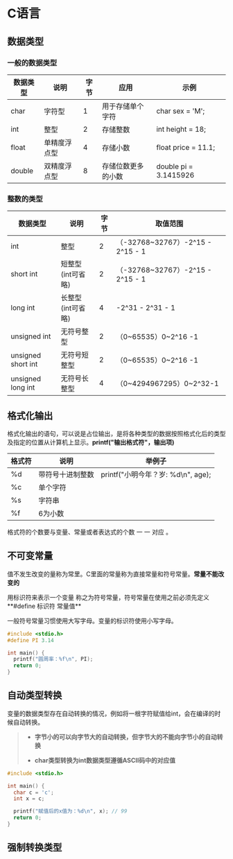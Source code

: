 # C语言





## 数据类型

### 一般的数据类型

| 数据类型 | 说明         | 字节 | 应用               | 示例                  |
| -------- | ------------ | ---- | ------------------ | --------------------- |
| char     | 字符型       | 1    | 用于存储单个字符   | char sex = 'M';       |
| int      | 整型         | 2    | 存储整数           | int height = 18;      |
| float    | 单精度浮点型 | 4    | 存储小数           | float price = 11.1;   |
| double   | 双精度浮点型 | 8    | 存储位数更多的小数 | double pi = 3.1415926 |





### 整数的类型

| 数据类型           | 说明               | 字节 | 取值范围                         |
| ------------------ | ------------------ | ---- | -------------------------------- |
| int                | 整型               | 2    | （-32768~32767）-2^15 - 2^15 - 1 |
| short int          | 短整型 (int可省略) | 2    | （-32768~32767）-2^15 - 2^15 - 1 |
| long int           | 长整型 (int可省略) | 4    | -2^31 - 2^31 - 1                 |
| unsigned int       | 无符号整型         | 2    | （0~65535）0~2^16 -1             |
| unsigned short int | 无符号短整型       | 2    | （0~65535）0~2^16 -1             |
| unsigned long int  | 无符号长整型       | 4    | （0~4294967295）0~2^32-1         |









## 格式化输出

格式化输出的语句，可以说是占位输出，是将各种类型的数据按照格式化后的类型及指定的位置从计算机上显示。**printf("输出格式符"，输出项)**



| 格式符 | 说明             | 举例子                             |
| ------ | ---------------- | ---------------------------------- |
| %d     | 带符号十进制整数 | printf("小明今年？岁: %d\n", age); |
| %c     | 单个字符         |                                    |
| %s     | 字符串           |                                    |
| %f     | 6为小数          |                                    |

格式符的个数要与变量、常量或者表达式的个数 一 一 对应 。





## 不可变常量

值不发生改变的量称为常里。C里面的常量称为直接常量和符号常量。**常量不能改变的**

用标识符来表示一个变量 称之为符号常量，符号常量在使用之前必须先定义**#define 标识符 常量值**

一般符号常量习惯使用大写字母。变量的标识符使用小写字母。

```c
#include <stdio.h>
#define PI 3.14

int main() {
  printf("圆周率：%f\n", PI);
  return 0;
}
```





## 自动类型转换

变量的数据类型存在自动转换的情况，例如将一根字符赋值给int，会在编译的时候自动转换。



> * **字节小的可以向字节大的自动转换，但字节大的不能向字节小的自动转换**
>
> * **char类型转换为int数据类型遵循ASCII码中的对应值**

```c
#include <stdio.h>

int main() {
  char c = 'c';
  int x = c;

  printf("赋值后的x值为：%d\n", x); // 99
  return 0;
}
```



##  强制转换类型





